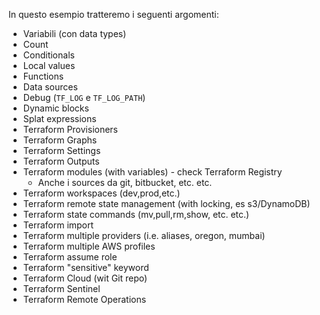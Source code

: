 In questo esempio tratteremo i seguenti argomenti:

* Variabili (con data types)
* Count
* Conditionals
* Local values
* Functions
* Data sources
* Debug (`TF_LOG` e `TF_LOG_PATH`)
* Dynamic blocks
* Splat expressions
* Terraform Provisioners
* Terraform Graphs
* Terraform Settings
* Terraform Outputs
* Terraform modules (with variables) - check Terraform Registry
  * Anche i sources da git, bitbucket, etc. etc.
* Terraform workspaces (dev,prod,etc.)
* Terraform remote state management (with locking, es s3/DynamoDB)
* Terraform state commands  (mv,pull,rm,show, etc. etc.)
* Terraform import
* Terraform multiple providers (i.e. aliases, oregon, mumbai)
* Terraform multiple AWS profiles
* Terraform assume role
* Terraform "sensitive" keyword
* Terraform Cloud (wit Git repo)
* Terraform Sentinel
* Terraform Remote Operations